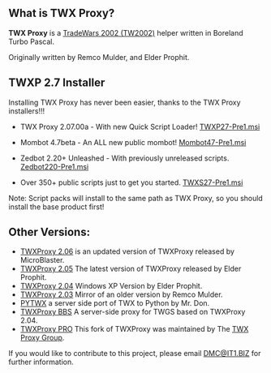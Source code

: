 ## What is TWX Proxy?

**TWX Proxy** is a [TradeWars 2002 (TW2002)](http://www.eisonline.com) helper written in Boreland Turbo Pascal.

Originally written by Remco Mulder, and Elder Prophit. 

## TWXP 2.7 Installer

Installing TWX Proxy has never been easier, thanks to the TWX Proxy installers!!!

- TWX Proxy 2.07.00a - With new Quick Script Loader! [TWXP27-Pre1.msi](https://github.com/TW2002/twxp/raw/master/msi/TWXP27-Pre1.msi)

 - Mombot 4.7beta - An ALL new public mombot! [Mombot47-Pre1.msi](https://github.com/TW2002/twxp/raw/master/msi/Mombot47-Pre1.msi)
 - Zedbot 2.20+ Unleashed - With previously unreleased scripts. [Zedbot220-Pre1.msi](https://github.com/TW2002/twxp/raw/master/msi/Zedbot220-Pre1.msi)
 - Over 350+ public scripts just to get you started. [TWXS27-Pre1.msi](https://github.com/TW2002/twxp/raw/master/msi/TWXS27-Pre1.msi)

Note: Script packs will install to the same path as TWX Proxy, 
      so you should install the base product first!

## Other Versions:
* [TWXProxy 2.06](https://github.com/TW2002/twxp/tree/master/Source/TWX26) is an updated version of TWXProxy released by MicroBlaster.
* [TWXProxy 2.05](https://github.com/TW2002/twxp/tree/master/Source/TWX25) The latest version of TWXProxy released by Elder Prophit.
* [TWXProxy 2.04](https://github.com/erikh/twxproxy) Windows XP Version by Elder Prophit.
* [TWXProxy 2.03](https://github.com/erikh/twxproxy) Mirror of an older version by Remco Mulder.
* [PYTWX](https://bitbucket.org/mrdon/pytwx/src) a server side port of TWX to Python by Mr. Don.
* [TWXProxy BBS](https://code.google.com/archive/p/twxproxy-ep/wikis/TwxBbsAdministrationGuide.wiki) A server-side proxy for TWGS based on TWXProxy 2.04.
* [TWXProxy PRO](https://sourceforge.net/projects/twxproxy/) This fork of TWXProxy was maintained by The [TWX Proxy Group](http://twxproxy.sourceforge.net/).

If you would like to contribute to this project, please email DMC@IT1.BIZ for further information.
